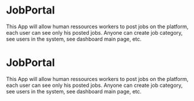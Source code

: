 # JobPortal
This App will allow human ressources workers to post jobs on the platform, each user can see only his posted jobs. Anyone can create job category, see users in the system, see dashboard main page, etc.

# JobPortal
This App will allow human ressources workers to post jobs on the platform, each user can see only his posted jobs. Anyone can create job category, see users in the system, see dashboard main page, etc.

